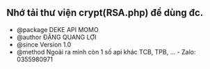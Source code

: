 Nhớ tải thư viện crypt(RSA.php) để dùng đc.  
-------------------------------------------

* @package DEKE API MOMO
* @author ĐẶNG QUANG LỢI
* @since Version 1.0
* @method Ngoài ra mình còn 1 số api khác TCB, TPB, ... - Zalo: 0355980971

